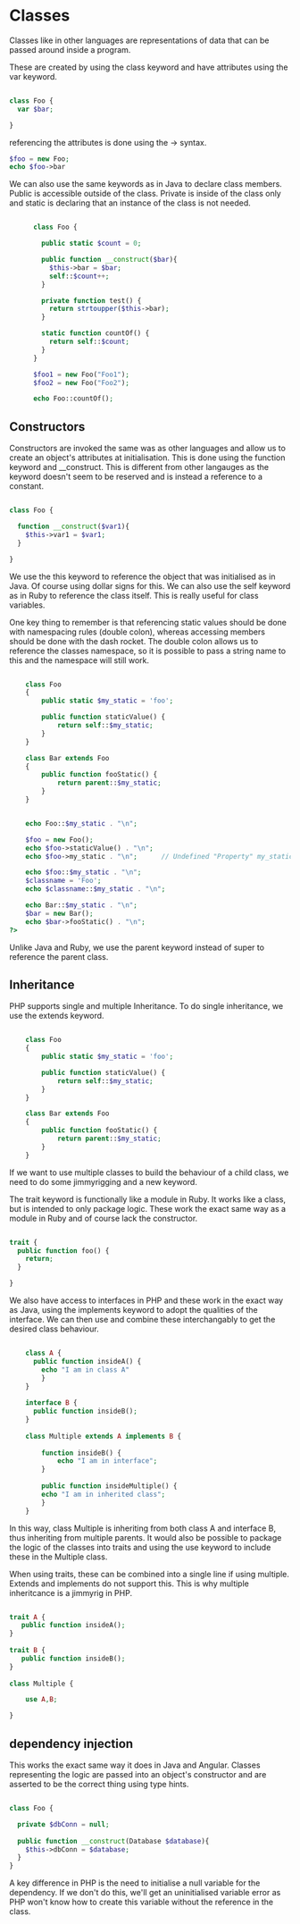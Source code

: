 # Classes

Classes like in other languages are representations of data that can be passed around inside a program.

These are created by using the class keyword and have attributes using the var keyword.

```php 

class Foo {
  var $bar;

}

```

referencing the attributes is done using the -> syntax.

```php
$foo = new Foo;
echo $foo->bar
```

We can also use the same keywords as in Java to declare class members. Public is accessible outside of the class. Private is inside of the class only and static is declaring that an instance of the class is not needed.

```php 

      class Foo {

        public static $count = 0;

        public function __construct($bar){
          $this->bar = $bar;
          self::$count++;
        }

        private function test() {
          return strtoupper($this->bar);
        }

        static function countOf() {
          return self::$count;
        }
      }

      $foo1 = new Foo("Foo1");
      $foo2 = new Foo("Foo2");

      echo Foo::countOf();

```

## Constructors

Constructors are invoked the same was as other languages and allow us to create an object's attributes at initialisation. This is done using the function keyword and __construct. This is different from other langauges as the keyword doesn't seem to be reserved and is instead a reference to a constant.

```php

class Foo {

  function __construct($var1){
    $this->var1 = $var1;
  }

}

```

We use the this keyword to reference the object that was initialised as in Java. Of course using dollar signs for this. We can also use the self keyword as in Ruby to reference the class itself. This is really useful for class variables.

One key thing to remember is that referencing static values should be done with namespacing rules (double colon), whereas accessing members should be done with the dash rocket. The double colon allows us to reference the classes namespace, so it is possible to pass a string name to this and the namespace will still work.

```php

    class Foo
    {
        public static $my_static = 'foo';

        public function staticValue() {
            return self::$my_static;
        }
    }

    class Bar extends Foo
    {
        public function fooStatic() {
            return parent::$my_static;
        }
    }


    echo Foo::$my_static . "\n";

    $foo = new Foo();
    echo $foo->staticValue() . "\n";
    echo $foo->my_static . "\n";      // Undefined "Property" my_static 

    echo $foo::$my_static . "\n";
    $classname = 'Foo';
    echo $classname::$my_static . "\n";

    echo Bar::$my_static . "\n";
    $bar = new Bar();
    echo $bar->fooStatic() . "\n";
?>

```

Unlike Java and Ruby, we use the parent keyword instead of super to reference the parent class.

## Inheritance

PHP supports single and multiple Inheritance. To do single inheritance, we use the extends keyword.

```php

    class Foo
    {
        public static $my_static = 'foo';

        public function staticValue() {
            return self::$my_static;
        }
    }

    class Bar extends Foo
    {
        public function fooStatic() {
            return parent::$my_static;
        }
    }

```

If we want to use multiple classes to build the behaviour of a child class, we need to do some jimmyrigging and a new keyword.

The trait keyword is functionally like a module in Ruby. It works like a class, but is intended to only package logic. These work the exact same way as a module in Ruby and of course lack the constructor.

```php

trait {
  public function foo() {
    return;
  }

}

```

We also have access to interfaces in PHP and these work in the exact way as Java, using the implements keyword to adopt the qualities of the interface. We can then use and combine these interchangably to get the desired class behaviour.

```php

    class A {
      public function insideA() {
        echo "I am in class A"
        }
    }
      
    interface B {
      public function insideB();
    }
      
    class Multiple extends A implements B {
      
        function insideB() {
            echo "I am in interface";
        }
      
        public function insideMultiple() {
        echo "I am in inherited class";
        }
    }


```

In this way, class Multiple is inheriting from both class A and interface B, thus inheriting from multiple parents. It would also be possible to package the logic of the classes into traits and using the use keyword to include these in the Multiple class.

When using traits, these can be combined into a single line if using multiple. Extends and implements do not support this. This is why multiple inheritcance is a jimmyrig in PHP.

```PHP

trait A {
   public function insideA();
}
  
trait B {
   public function insideB();
}
  
class Multiple {

    use A,B;

}


```

## dependency injection

This works the exact same way it does in Java and Angular. Classes representing the logic are passed into an object's constructor and are asserted to be the correct thing using type hints.

```php

class Foo {

  private $dbConn = null;
  
  public function __construct(Database $database){
    $this->dbConn = $database;
  }
}

```

A key difference in PHP is the need to initialise a null variable for the dependency. If we don't do this, we'll get an uninitialised variable error as PHP won't know how to create this variable without the reference in the class.